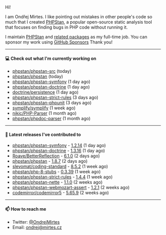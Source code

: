 Hi!

I am Ondřej Mirtes. I like pointing out mistakes in other people's code so much that I created [PHPStan](https://phpstan.org/), a popular open-source static analysis tool that focuses on finding bugs in PHP code without running it.

I maintain [PHPStan](https://github.com/phpstan/phpstan) and [related packages](https://github.com/phpstan/) as my full-time job. You can sponsor my work using [GitHub Sponsors](https://github.com/sponsors/ondrejmirtes) Thank you!

---

#### 💻 Check out what I'm currently working on

- [phpstan/phpstan-src](https://github.com/phpstan/phpstan-src) (today)
- [phpstan/phpstan](https://github.com/phpstan/phpstan) (today)
- [phpstan/phpstan-symfony](https://github.com/phpstan/phpstan-symfony) (1 day ago)
- [phpstan/phpstan-doctrine](https://github.com/phpstan/phpstan-doctrine) (1 day ago)
- [doctrine/persistence](https://github.com/doctrine/persistence) (1 day ago)
- [phpstan/phpstan-strict-rules](https://github.com/phpstan/phpstan-strict-rules) (3 days ago)
- [phpstan/phpstan-phpunit](https://github.com/phpstan/phpstan-phpunit) (3 days ago)
- [symplify/symplify](https://github.com/symplify/symplify) (1 week ago)
- [nikic/PHP-Parser](https://github.com/nikic/PHP-Parser) (1 month ago)
- [phpstan/phpdoc-parser](https://github.com/phpstan/phpdoc-parser) (1 month ago)

---

#### 🔭 Latest releases I've contributed to

- [phpstan/phpstan-symfony](https://github.com/phpstan/phpstan-symfony) - [1.2.14](https://github.com/phpstan/phpstan-symfony/releases/tag/1.2.14) (1 day ago)
- [phpstan/phpstan-doctrine](https://github.com/phpstan/phpstan-doctrine) - [1.3.16](https://github.com/phpstan/phpstan-doctrine/releases/tag/1.3.16) (1 day ago)
- [Roave/BetterReflection](https://github.com/Roave/BetterReflection) - [6.1.0](https://github.com/Roave/BetterReflection/releases/tag/6.1.0) (2 days ago)
- [phpstan/phpstan](https://github.com/phpstan/phpstan) - [1.8.7](https://github.com/phpstan/phpstan/releases/tag/1.8.7) (2 days ago)
- [slevomat/coding-standard](https://github.com/slevomat/coding-standard) - [8.5.2](https://github.com/slevomat/coding-standard/releases/tag/8.5.2) (1 week ago)
- [phpstan/php-8-stubs](https://github.com/phpstan/php-8-stubs) - [0.3.39](https://github.com/phpstan/php-8-stubs/releases/tag/0.3.39) (1 week ago)
- [phpstan/phpstan-strict-rules](https://github.com/phpstan/phpstan-strict-rules) - [1.4.4](https://github.com/phpstan/phpstan-strict-rules/releases/tag/1.4.4) (1 week ago)
- [phpstan/phpstan-nette](https://github.com/phpstan/phpstan-nette) - [1.1.0](https://github.com/phpstan/phpstan-nette/releases/tag/1.1.0) (2 weeks ago)
- [phpstan/phpstan-webmozart-assert](https://github.com/phpstan/phpstan-webmozart-assert) - [1.2.1](https://github.com/phpstan/phpstan-webmozart-assert/releases/tag/1.2.1) (2 weeks ago)
- [codemirror/codemirror5](https://github.com/codemirror/codemirror5) - [5.65.9](https://github.com/codemirror/codemirror5/releases/tag/5.65.9) (2 weeks ago)

---

#### 📫 How to reach me

- Twitter: [@OndrejMirtes](https://twitter.com/ondrejmirtes)
- Email: [ondrej@mirtes.cz](mailto:ondrej@mirtes.cz)
